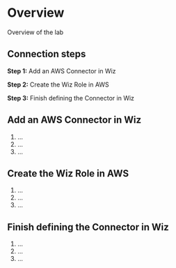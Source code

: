 # Overview
Overview of the lab

## Connection steps

**Step 1:** Add an AWS Connector in Wiz

**Step 2:** Create the Wiz Role in AWS

**Step 3:** Finish defining the Connector in Wiz


## Add an AWS Connector in Wiz

1. ...
2. ...
3. ...

## Create the Wiz Role in AWS

1. ...
2. ...
3. ...

## Finish defining the Connector in Wiz

1. ...
2. ...
3. ...